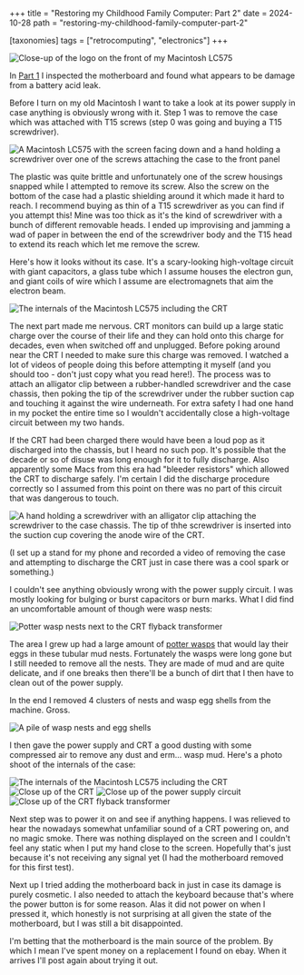 +++
title = "Restoring my Childhood Family Computer: Part 2"
date = 2024-10-28
path = "restoring-my-childhood-family-computer-part-2"

[taxonomies]
tags = ["retrocomputing", "electronics"]
+++

![Close-up of the logo on the front of my Macintosh LC575](banner.jpg)

In [Part 1](@/blog/restoring-my-childhood-family-computer-part-1/index.md) I
inspected the motherboard and found what appears to be damage from a battery
acid leak.

Before I turn on my old Macintosh I want to take a look at its power supply in
case anything is obviously wrong with it. Step 1 was to remove the case which
was attached with T15 screws (step 0 was going and buying a T15 screwdriver).

![A Macintosh LC575 with the screen facing down and a hand holding a screwdriver over one of the screws attaching the case to the front panel](unscrew.jpg)

The plastic was quite brittle and unfortunately one of the screw housings
snapped while I attempted to remove its screw. Also the screw on the bottom of
the case had a plastic shielding around it which made it hard to reach. I
recommend buying as thin of a T15 screwdriver as you can find if you attempt
this! Mine was too thick as it's the kind of screwdriver with a bunch of
different removable heads. I ended up improvising and jamming a wad of paper in
between the end of the screwdriver body and the T15 head to extend its reach
which let me remove the screw.

Here's how it looks without its case. It's a scary-looking high-voltage circuit
with giant capacitors, a glass tube which I assume houses the electron gun, and
giant coils of wire which I assume are electromagnets that aim the electron
beam.

![The internals of the Macintosh LC575 including the CRT](crt1.jpg)

The next part made me nervous. CRT monitors can build up a large static charge
over the course of their life and they can hold onto this charge for decades,
even when switched off and unplugged. Before poking around near the CRT I
needed to make sure this charge was removed. I watched a lot of videos of
people doing this before attempting it myself (and you should too - don't just
copy what you read here!). The process was to attach an alligator clip between
a rubber-handled screwdriver and the case chassis, then poking the tip of the
screwdriver under the rubber suction cap and touching it against the wire
underneath. For extra safety I had one hand in my pocket the entire time so I
wouldn't accidentally close a high-voltage circuit between my two hands.

If the CRT had been charged there would have been a loud pop as it discharged
into the chassis, but I heard no such pop. It's possible that the decade or so
of disuse was long enough for it to fully discharge. Also apparently some Macs
from this era had "bleeder resistors" which allowed the CRT to discharge
safely. I'm certain I did the discharge procedure correctly so I assumed from
this point on there was no part of this circuit that was dangerous to touch.

![A hand holding a screwdriver with an alligator clip attaching the screwdriver to the case chassis. The tip of thhe screwdriver is inserted into the suction cup covering the anode wire of the CRT.](discharge.jpg)

(I set up a stand for my phone and recorded a video of removing the case and
attempting to discharge the CRT just in case there was a cool spark or
something.)

I couldn't see anything obviously wrong with the power supply circuit. I was
mostly looking for bulging or burst capacitors or burn marks. What I did find
an uncomfortable amount of though were wasp nests:

![Potter wasp nests next to the CRT flyback transformer](wasps.jpg)

The area I grew up had a large amount of [potter
wasps](https://en.wikipedia.org/wiki/Potter_wasp) that would lay their eggs in
these tubular mud nests. Fortunately the wasps were long gone but I still
needed to remove all the nests. They are made of mud and are quite delicate,
and if one breaks then there'll be a bunch of dirt that I then have to clean
out of the power supply.

In the end I removed 4 clusters of nests and wasp egg shells from the machine. Gross.

![A pile of wasp nests and egg shells](wasp-nests.jpg)

I then gave the power supply and CRT a good dusting with some compressed air to
remove any dust and erm... wasp mud. Here's a photo shoot of the internals of
the case:

![The internals of the Macintosh LC575 including the CRT](crt2.jpg)
![Close up of the CRT](crt3.jpg)
![Close up of the power supply circuit](power-supply.jpg)
![Close up of the CRT flyback transformer](flyback.jpg)

Next step was to power it on and see if anything happens. I was
relieved to hear the nowadays somewhat unfamiliar sound of a CRT powering on, and no
magic smoke. There was nothing displayed on the screen and I couldn't feel any
static when I put my hand close to the screen. Hopefully that's just because
it's not receiving any signal yet (I had the motherboard removed for this first
test).

Next up I tried adding the motherboard back in just in case its damage is
purely cosmetic. I also needed to attach the keyboard because that's where the
power button is for some reason. Alas it did not power on when I pressed it,
which honestly is not surprising at all given the state of the motherboard, but
I was still a bit disappointed.

I'm betting that the motherboard is the main source of the problem. By which I
mean I've spent money on a replacement I found on ebay. When it arrives I'll
post again about trying it out.
